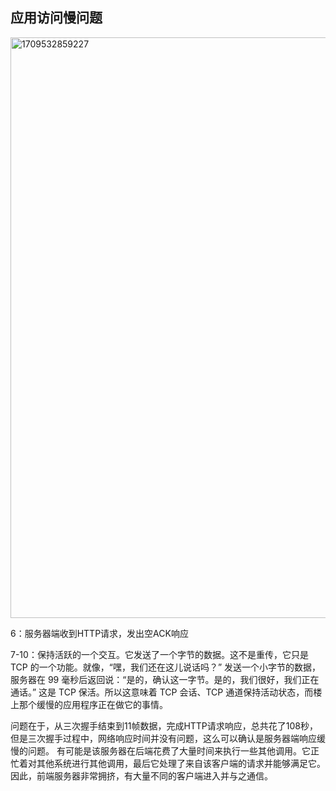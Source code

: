 ## 应用访问慢问题



<img width="929" alt="1709532859227" src="https://github.com/rhcn/network_cap/assets/4653664/f899b91a-6e2b-4b18-bb0c-f35ddee04081">

6：服务器端收到HTTP请求，发出空ACK响应

7-10：保持活跃的一个交互。它发送了一个字节的数据。这不是重传，它只是 TCP 的一个功能。就像，“嘿，我们还在这儿说话吗？” 发送一个小字节的数据，服务器在 99 毫秒后返回说：“是的，确认这一字节。是的，我们很好，我们正在通话。” 这是 TCP 保活。所以这意味着 TCP 会话、TCP 通道保持活动状态，而楼上那个缓慢的应用程序正在做它的事情。


问题在于，从三次握手结束到11帧数据，完成HTTP请求响应，总共花了108秒，但是三次握手过程中，网络响应时间并没有问题，这么可以确认是服务器端响应缓慢的问题。
有可能是该服务器在后端花费了大量时间来执行一些其他调用。它正忙着对其他系统进行其他调用，最后它处理了来自该客户端的请求并能够满足它。因此，前端服务器非常拥挤，有大量不同的客户端进入并与之通信。

